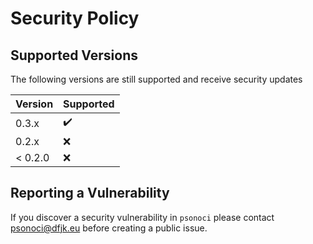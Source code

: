 # Security Policy

## Supported Versions

The following versions are still supported and receive security updates

| Version | Supported |
| ------- | --------- |
| 0.3.x   | ✔️        |
| 0.2.x   | ❌        |
| < 0.2.0 | ❌        |

## Reporting a Vulnerability

If you discover a security vulnerability in `psonoci` please contact psonoci@dfjk.eu before creating a public issue.
